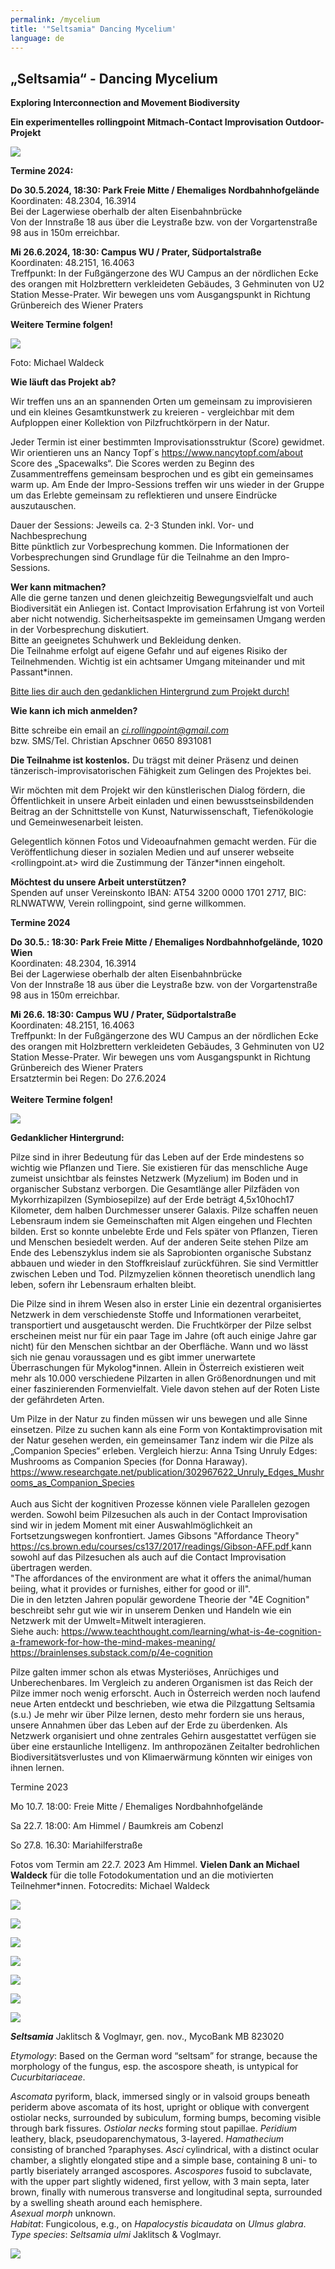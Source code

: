 ```yaml
---
permalink: /mycelium
title: '"Seltsamia" Dancing Mycelium'
language: de
---
```

<div class="named-anchor" id="dancemyc"></div>

## „**Seltsamia“ - Dancing Mycelium**

**Exploring Interconnection and Movement Biodiversity**

**Ein experimentelles rollingpoint Mitmach-Contact Improvisation Outdoor-Projekt** 

![](/assets/uploads/64229417_2288914457866260_1127163696674504704_n.jpg)

**Termine 2024:**

**Do 30.5.2024, 18:30: Park Freie Mitte / Ehemaliges Nordbahnhofgelände**\
Koordinaten: 48.2304, 16.3914\
Bei der Lagerwiese oberhalb der alten Eisenbahnbrücke\
Von der Innstraße 18 aus über die Leystraße bzw. von der Vorgartenstraße 98 aus in 150m erreichbar.

**Mi 26.6.2024, 18:30:  Campus WU / Prater, Südportalstraße**\
Koordinaten: 48.2151, 16.4063\
Treffpunkt: In der Fußgängerzone des WU Campus an der nördlichen Ecke des orangen mit Holzbrettern verkleideten Gebäudes, 3 Gehminuten von U2 Station Messe-Prater. Wir bewegen uns vom Ausgangspunkt in Richtung Grünbereich des Wiener Praters

**Weitere Termine folgen!**

![](/assets/uploads/sdim0844.jpg)

Foto: Michael Waldeck

**Wie läuft das Projekt ab?**

Wir treffen uns an an spannenden Orten um gemeinsam zu improvisieren und ein kleines Gesamtkunstwerk zu kreieren - vergleichbar mit dem Aufploppen einer Kollektion von Pilzfruchtkörpern in der Natur. 

Jeder Termin ist einer bestimmten Improvisationsstruktur (Score) gewidmet. Wir orientieren uns an Nancy Topf´s <https://www.nancytopf.com/about> Score des „Spacewalks“.  Die Scores werden zu Beginn des Zusammentreffens gemeinsam besprochen und es gibt ein gemeinsames warm up. Am Ende der Impro-Sessions treffen wir uns wieder in der Gruppe um das Erlebte gemeinsam zu reflektieren und unsere Eindrücke auszutauschen.

Dauer der Sessions: Jeweils ca. 2-3 Stunden inkl. Vor- und Nachbesprechung\
Bitte pünktlich zur Vorbesprechung kommen. Die Informationen der Vorbesprechungen sind Grundlage für die Teilnahme an den Impro-Sessions.

**Wer kann mitmachen?**\
Alle die gerne tanzen und denen gleichzeitig Bewegungsvielfalt und auch Biodiversität ein Anliegen ist. Contact Improvisation Erfahrung ist von Vorteil aber nicht notwendig. Sicherheitsaspekte im gemeinsamen Umgang werden in der Vorbesprechung diskutiert.\
Bitte an geeignetes Schuhwerk und Bekleidung denken.\
Die Teilnahme erfolgt auf eigene Gefahr und auf eigenes Risiko der Teilnehmenden. Wichtig ist ein achtsamer Umgang miteinander und mit Passant*innen.

[Bitte lies dir auch den gedanklichen Hintergrund zum Projekt durch!](#background)

**Wie kann ich mich anmelden?**

Bitte schreibe ein email an *[ci.rollingpoint@gmail.com](mailto:ci.rollingpoint@gmail.com)*\
bzw. SMS/Tel. Christian Apschner 0650 8931081

**Die Teilnahme ist kostenlos.** Du trägst mit deiner Präsenz und deinen tänzerisch-improvisatorischen Fähigkeit zum Gelingen des Projektes bei.

Wir möchten mit dem Projekt wir den künstlerischen Dialog fördern, die Öffentlichkeit in unsere Arbeit einladen und einen bewusstseinsbildenden Beitrag an der Schnittstelle von Kunst, Naturwissenschaft, Tiefenökologie und Gemeinwesenarbeit leisten.

Gelegentlich können Fotos und Videoaufnahmen gemacht werden. Für die Veröffentlichung dieser in sozialen Medien und auf unserer webseite <rollingpoint.at> wird die Zustimmung der Tänzer*innen eingeholt.

**Möchtest du unsere Arbeit unterstützen?**\
Spenden auf unser Vereinskonto IBAN: AT54 3200 0000 1701 2717, BIC: RLNWATWW, Verein rollingpoint, sind gerne willkommen.

**Termine 2024**

**Do 30.5.: 18:30: Park Freie Mitte / Ehemaliges Nordbahnhofgelände, 1020 Wien**\
Koordinaten: 48.2304, 16.3914\
Bei der Lagerwiese oberhalb der alten Eisenbahnbrücke\
Von der Innstraße 18 aus über die Leystraße bzw. von der Vorgartenstraße 98 aus in 150m erreichbar.

**Mi 26.6. 18:30:  Campus WU / Prater, Südportalstraße**\
Koordinaten: 48.2151, 16.4063\
Treffpunkt: In der Fußgängerzone des WU Campus an der nördlichen Ecke des orangen mit Holzbrettern verkleideten Gebäudes, 3 Gehminuten von U2 Station Messe-Prater. Wir bewegen uns vom Ausgangspunkt in Richtung Grünbereich des Wiener Praters\
Ersatztermin bei Regen: Do 27.6.2024\
\
**Weitere Termine folgen!**

![](/assets/uploads/dsc00566-2-.jpg)

<div class="named-anchor" id="background"></div>

**Gedanklicher Hintergrund:**

Pilze sind in ihrer Bedeutung für das Leben auf der Erde mindestens so wichtig wie Pflanzen und Tiere. Sie existieren für das menschliche Auge zumeist unsichtbar als feinstes Netzwerk (Myzelium) im Boden und in organischer Substanz verborgen. Die Gesamtlänge aller Pilzfäden von Mykorrhizapilzen (Symbiosepilze) auf der Erde beträgt 4,5x10hoch17 Kilometer, dem halben Durchmesser unserer Galaxis. Pilze schaffen neuen Lebensraum indem sie Gemeinschaften mit Algen eingehen und Flechten bilden. Erst so konnte unbelebte Erde und Fels später von Pflanzen, Tieren und Menschen besiedelt werden. Auf der anderen Seite stehen Pilze am Ende des Lebenszyklus indem sie als Saprobionten organische Substanz abbauen und wieder in den Stoffkreislauf zurückführen. Sie sind Vermittler zwischen Leben und Tod. Pilzmyzelien können theoretisch unendlich lang leben, sofern ihr Lebensraum erhalten bleibt.

Die Pilze sind in ihrem Wesen also in erster Linie ein dezentral organisiertes Netzwerk in dem verschiedenste Stoffe und Informationen verarbeitet, transportiert und ausgetauscht werden. Die Fruchtkörper der Pilze selbst erscheinen meist nur für ein paar Tage im Jahre (oft auch einige Jahre gar nicht) für den Menschen sichtbar an der Oberfläche. Wann und wo lässt sich nie genau voraussagen und es gibt immer unerwartete Überraschungen für Mykolog*innen. Allein in Österreich existieren weit mehr als 10.000 verschiedene Pilzarten in allen Größenordnungen und mit einer faszinierenden Formenvielfalt. Viele davon stehen auf der Roten Liste der gefährdeten Arten.

Um Pilze in der Natur zu finden müssen wir uns bewegen und alle Sinne einsetzen. Pilze zu suchen kann als eine Form von Kontaktimprovisation mit der Natur gesehen werden, ein gemeinsamer Tanz indem wir die Pilze als „Companion Species“ erleben. Vergleich hierzu: Anna Tsing Unruly Edges: Mushrooms as Companion Species (for Donna Haraway). <https://www.researchgate.net/publication/302967622_Unruly_Edges_Mushrooms_as_Companion_Species>\
\
Auch aus Sicht der kognitiven Prozesse können viele Parallelen gezogen werden. Sowohl beim Pilzesuchen als auch in der Contact Improvisation sind wir in jedem Moment mit einer Auswahlmöglichkeit an Fortsetzungswegen konfrontiert. James Gibsons "Affordance Theory" [https://cs.brown.edu/courses/cs137/2017/readings/Gibson-AFF.pdf ](https://cs.brown.edu/courses/cs137/2017/readings/Gibson-AFF.pdf)kann sowohl auf das Pilzesuchen als auch auf die Contact Improvisation übertragen werden. \
"The affordances of the environment are what it offers the animal/human beiing, what it provides or furnishes, either for good or ill".\
Die in den letzten Jahren populär gewordene Theorie der "4E Cognition" beschreibt sehr gut wie wir in unserem Denken und Handeln wie ein Netzwerk mit der Umwelt=Mitwelt interagieren.\
Siehe auch: <https://www.teachthought.com/learning/what-is-4e-cognition-a-framework-for-how-the-mind-makes-meaning/>\
<https://brainlenses.substack.com/p/4e-cognition>

Pilze galten immer schon als etwas Mysteriöses, Anrüchiges und Unberechenbares. Im Vergleich zu anderen Organismen ist das Reich der Pilze immer noch wenig erforscht. Auch in Österreich werden noch laufend neue Arten entdeckt und beschrieben, wie etwa die Pilzgattung Seltsamia (s.u.) Je mehr wir über Pilze lernen, desto mehr fordern sie uns heraus, unsere Annahmen über das Leben auf der Erde zu überdenken. Als Netzwerk organisiert und ohne zentrales Gehirn ausgestattet verfügen sie über eine erstaunliche Intelligenz. Im anthropozänen Zeitalter bedrohlichen Biodiversitätsverlustes und von Klimaerwärmung könnten wir einiges von ihnen lernen.

Termine 2023

Mo 10.7. 18:00: Freie Mitte / Ehemaliges Nordbahnhofgelände

Sa 22.7. 18:00: Am Himmel / Baumkreis am Cobenzl

[](<>)So 27.8. 16.30: Mariahilferstraße

Fotos vom Termin am 22.7. 2023 Am Himmel. **Vielen Dank an Michael Waldeck** für die tolle Fotodokumentation und an die motivierten Teilnehmer*innen. Fotocredits: Michael Waldeck

![](/assets/uploads/dsc00576.jpg)

![](/assets/uploads/dsc00560.jpg)

![](/assets/uploads/dsc00581-2-.jpg)

![](/assets/uploads/dsc00555-2-.jpg)

![](/assets/uploads/dsc00580.jpg)

![](/assets/uploads/dsc00600.jpg)

![](/assets/uploads/dsc00604-2-2.jpg)

[](<>)***Seltsamia*** Jaklitsch & Voglmayr, gen. nov., MycoBank MB 823020

*Etymology*: Based on the German word “seltsam” for strange, because the morphology of the fungus, esp. the ascospore sheath, is untypical for *Cucurbitariaceae*.

[](<>)[](<>)[](<>)[](<>)*Ascomata* pyriform, black, immersed singly or in valsoid groups beneath periderm above ascomata of its host, upright or oblique with convergent ostiolar necks, surrounded by subiculum, forming bumps, becoming visible through bark fissures. *Ostiolar necks* forming stout papillae. *Peridium* leathery, black, pseudoparenchymatous, 3-layered. *Hamathecium* consisting of branched ?paraphyses. *Asci* cylindrical, with a distinct ocular chamber, a slightly elongated stipe and a simple base, containing 8 uni- to partly biseriately arranged ascospores. *Ascospores* fusoid to subclavate, with the upper part slightly widened, first yellow, with 3 main septa, later brown, finally with numerous transverse and longitudinal septa, surrounded by a swelling sheath around each hemisphere.\
*Asexual morph* unknown.\
*Habitat*: Fungicolous, e.g., on *Hapalocystis bicaudata* on *Ulmus glabra*.\
*Type species*: *Seltsamia ulmi* Jaklitsch & Voglmayr.

![](/assets/uploads/10428163_666135826810806_5709185538764895315_o.jpg)